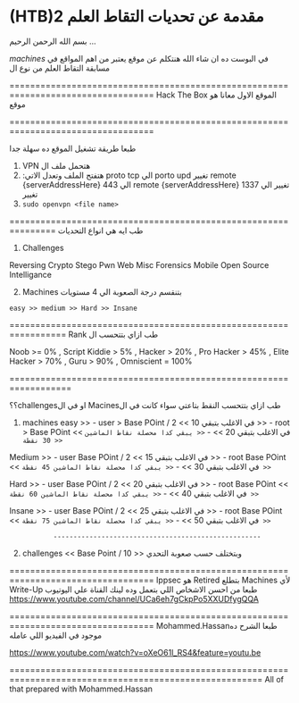 # (HTB)مقدمة عن تحديات التقاط العلم 2 


بسم الله الرحمن الرحيم ...

*machines* في البوست ده ان شاء الله هنتكلم عن موقع يعتبر من اهم المواقع في مسابقة التقاط العلم من نوع ال 


==================================================================================
 Hack The Box الموقع الاول معانا هو موقع 

==================================================================================

طبعا طريقة تشغيل الموقع ده سهلة جدا 
1. VPN هتحمل ملف ال 
2. :هتفتح الملف وتعدل الاتي 
 proto tcp الي porto upd تغيير
 remote {serverAddressHere} 443 الي remote {serverAddressHere} 1337 تغيير
 <tls-crypt> الي <tls-auth> تغيير 
3. `sudo openvpn <file name>`

===============================================================
طب ايه هي انواع التحديات 

1. Challenges 

Reversing
Crypto
Stego
Pwn
Web
Misc
Forensics
Mobile
Open Source Intelligance

2. Machines 
بتنقسم درجة الصعوبة الي 4 مستويات 

`easy >> medium >> Hard >> Insane`

=================================================================
Rank طب ازاي بتتحسب ال

Noob >= 0% ,
Script Kiddie > 5% ,
Hacker > 20% ,
Pro Hacker > 45% ,
Elite Hacker > 70% ,
Guru > 90% , 
Omniscient = 100%

==================================================================

  ؟؟challengesاو في ال Macinesطب ازاي بتتحسب النقط بتاعتي سواء كانت في ال

1. machines
   easy >> 
          - user > Base POint / 2   << في الاغلب بتبقي 10 >> 
           - root > Base POint       << في الاغلب بتبقي 20 >>
           - `<< يبقي كدا محصلة نقاط الماشين 30 نقطة >>`
  
  Medium >> 
          - user Base POint / 2   << في الاغلب بتبقي 15 >> 
           - root Base POint       << في الاغلب بتبقي 30 >>
           -  `<< يبقي كدا محصلة نقاط الماشين 45 نقطة >>`

   Hard >> 
          - user Base POint / 2   << في الاغلب بتبقي 20 >> 
           - root Base POint       << في الاغلب بتبقي 40 >>
         -  `<< يبقي كدا محصلة نقاط الماشين 60 نقطة >>`

  Insane >> 
          - user Base POint / 2   << في الاغلب بتبقي 25 >> 
           - root Base POint       << في الاغلب بتبقي 50 >>
          - `<< يبقي كدا محصلة نقاط الماشين 75 نقطة >>`

               ----------------------------------------------------
2. challenges 
           << Base Point / 10 >>
    وبتختلف حسب صعوبة التحدي


==================================================================================
 Ippsec هو Retired بتطلع Machines لأي Write-Up طبعا من احسن الاشخاص اللي بتعمل
 وده لينك القناة علي اليوتيوب 
https://www.youtube.com/channel/UCa6eh7gCkpPo5XXUDfygQQA

==================================================================================
Mohammed.Hassanطبعا الشرح ده موجود في الفيديو اللي عامله

https://www.youtube.com/watch?v=oXeO61l_RS4&feature=youtu.be

======================================================================================================= 
All of that prepared with Mohammed.Hassan


